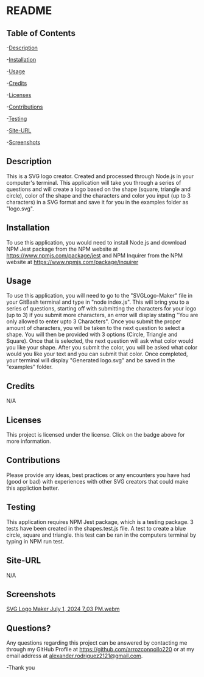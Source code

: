 
  # README
  
 
  ## Table of Contents
  
 -[Description](#Description)
  
 -[Installation](#Installation)
  
 -[Usage](#Usage)
  
 -[Credits](#Credits)
  
 -[Licenses](#Licenses)
  
 -[Contributions](#Contributions)
  
 -[Testing](#Testing)
  
 -[Site-URL](#Site-URL)
  
 -[Screenshots](#Screenshots)

  ## Description
  This is a SVG logo creator. Created and processed through Node.js in your computer's terminal. This application will take you through a series of questions and will create a logo based on the shape (square, triangle and circle), color of the shape and the characters and color you input (up to 3 characters) in a SVG format and save it for you in the examples folder as "logo.svg".

  ## Installation
  To use this application, you would need to install Node.js and download NPM Jest package from the NPM website at https://www.npmjs.com/package/jest and NPM Inquirer from the NPM website at https://www.npmjs.com/package/inquirer

  ## Usage
  To use this application, you will need to go to the "SVGLogo-Maker" file in your GitBash terminal and type in "node index.js". This will bring you to a series of questions, starting off with submitting the characters for your logo (up to 3) if you submit more characters, an error will display stating "You are only allowed to enter upto 3 Characters". Once you submit the proper amount of characters, you will be taken to the next question to select a shape. You will then be provided with 3 options (Circle, Triangle and Square). Once that is selected, the next question will ask what color would you like your shape. After you submit the color, you will be asked what color would you like your text and you can submit that color. Once completed, your terminal will display "Generated logo.svg" and be saved in the "examples" folder.

  ## Credits
  N/A

  ## Licenses
  This project is licensed under the  license. Click on the badge above for more information.

  ## Contributions
  Please provide any ideas, best practices or any encounters you have had (good or bad) with experiences with other SVG creators that could make this appliction better. 

  ## Testing
  This application requires NPM Jest package, which is a testing package. 3 tests have been created in the shapes.test.js file. A test to create a blue circle, square and triangle. this test can be ran in the computers terminal by typing in NPM run test.

  ## Site-URL
  N/A

  ## Screenshots
  [SVG Logo Maker July 1, 2024 7_03 PM.webm](https://github.com/arrozconpollo220/SVGLogo-Maker/assets/164965766/39188a41-10da-4522-984b-19aef88f6fbc)


  ## Questions?
  Any questions regarding this project can be answered by contacting me through my GitHub Profile at https://github.com/arrozconpollo220 or at my email address at alexander.rodriguez2121@gmail.com. 

  -Thank you

